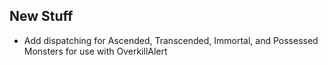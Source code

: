 ## New Stuff
- Add dispatching for Ascended, Transcended, Immortal, and Possessed Monsters for use with OverkillAlert